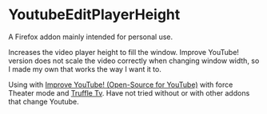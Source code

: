 # YoutubeEditPlayerHeight
A Firefox addon mainly intended for personal use.

Increases the video player height to fill the window. Improve YouTube! version does not scale the video correctly when changing window width, so I made my own that works the way I want it to.

Using with [Improve YouTube! (Open-Source for YouTube)](https://addons.mozilla.org/en-US/firefox/addon/youtube-addon/) with force Theater mode and [Truffle Tv](https://truffle.vip/extension). Have not tried without or with other addons that change Youtube.
